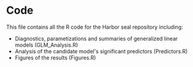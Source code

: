 # Code
This file contains all the R code for the Harbor seal repository including:

- Diagnostics, parametizations and summaries of generalized linear models (GLM_Analysis.R)
- Analysis of the candidate model's significant predictors (Predictors.R)
- Figures of the results (Figures.R)
